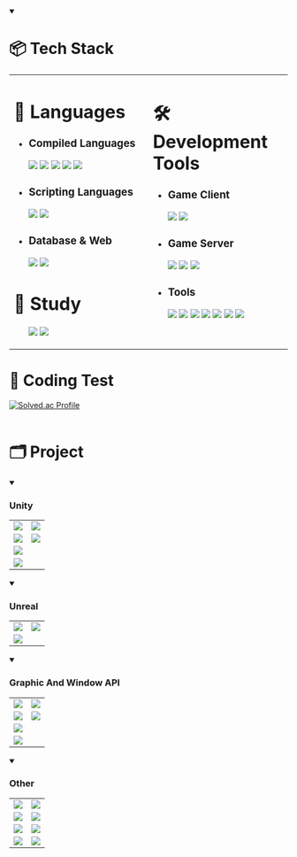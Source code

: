 <details open>
    <summary><h1>📦 Tech Stack</h1></summary>
    <table width="100%" padding="0">
        <tr>
            <td width="50%" valign="top">
                <h1>📃 Languages</h1>
                <ul>
                    <li>
                        <h3>Compiled Languages</h3>
                        <img src="https://img.shields.io/badge/C-A8B9CC?style=flat&logo=C&logoColor=white"/> 
                        <img src="https://img.shields.io/badge/C++-00599C?style=flat&logo=cplusplus&logoColor=white"/> 
                        <img src="https://custom-icon-badges.demolab.com/badge/C%23-%23239120.svg?logo=cshrp&logoColor=white"/> 
                        <img src="https://img.shields.io/badge/Python-3776AB?style=flat&logo=python&logoColor=white"/> 
                        <img src="https://img.shields.io/badge/Java-000000?style=flat&logo=openjdk&logoColor=white"/> 
                    </li>
                    <li>
                        <h3>Scripting Languages</h3>
                        <img src="https://img.shields.io/badge/JavaScript-F7DF1E?style=flat&logo=javascript&logoColor=white"/> 
                        <img src="https://img.shields.io/badge/Lua-2C2D72?style=flat&logo=lua&logoColor=white"/>
                    </li>
                    <li>
                        <h3>Database & Web</h3>
                        <img src="https://img.shields.io/badge/MySQL-4479A1?style=flat&logo=mysql&logoColor=white"/> 
                        <img src="https://img.shields.io/badge/CSS-1572B6?style=flat&logo=css3&logoColor=white"/>  
                    </li>
                </ul>
                <h1>📝 Study</h1>
                <ul>
                    <img src="https://img.shields.io/badge/Node.js-6DA55F?logo=node.js&logoColor=white"/>
                    <img src="https://img.shields.io/badge/Assembly ARM-0091BD?logo=arm&logoColor=white"/>
                </ul>
            </td>
            <td width="50%" valign="top">
                <h1>🛠️ Development Tools</h1>
                <ul>
                    <li>
                    <h3>Game Client</h3>
                        <img src="https://img.shields.io/badge/Unreal Engine-0E1128?style=flat&logo=unrealengine&logoColor=white"/>
                        <img src="https://img.shields.io/badge/Unity-%23000000.svg?logo=unity&logoColor=white"/> 
                    </li>
                    <li>
                    <h3>Game Server</h3>
                        <img src="https://img.shields.io/badge/Linux-FCC624?style=flat&logo=linux&logoColor=white"/>  
                        <img src="https://img.shields.io/badge/Ubuntu-E95420?style=flat&logo=ubuntu&logoColor=white"/> 
                        <img src="https://img.shields.io/badge/Oracle Cloud-F80000?style=flat&logo=oracle&logoColor=white"/>  
                    </li>
                    <li>
                        <h3>Tools</h3>
                        <img src="https://custom-icon-badges.demolab.com/badge/Visual%20Studio-5C2D91.svg?&logo=visual-studio&logoColor=white"/> 
                        <img src="https://custom-icon-badges.demolab.com/badge/Visual%20Studio%20Code-0078d7.svg?logo=vsc&logoColor=white"/> 
                        <img src="https://img.shields.io/badge/Oculus-%231A1A1A.svg?logo=oculus&logoColor=white"/> 
                        <img src="https://img.shields.io/badge/Github-181717?style=flat&logo=github&logoColor=white"/> 
                        <img src="https://img.shields.io/badge/Blender-E87D0D?style=flat&logo=blender&logoColor=white"/> 
                        <img src="https://img.shields.io/badge/Android-3DDC84?style=flat&logo=android&logoColor=white"/>
                        <img src="https://img.shields.io/badge/Eclipse-2C2255?style=flat&logo=eclipseide&logoColor=white"/>
                    </li>
                </ul>
            </td>
        </tr>
    </table>
</details>


# 💯 Coding Test
[![Solved.ac Profile](http://mazassumnida.wtf/api/v2/generate_badge?boj=redzoo)](https://solved.ac/redzoo/)
<br><br>

# 🗂️ Project
<details open>
    <summary><h3>Unity</h3></summary>
    <table width="100%">
        <tr>
            <td>
                <a href="https://github.com/Red-Opera/Legacy_of_Auras">
                    <img src="https://github.com/Red-Opera/Legacy_of_Auras/assets/121187608/d4765f51-e7ef-4ae5-95e3-a6c9b7c45786"/>
                </a>
            </td>
            <td>
                <a href="https://github.com/Red-Opera/K-Project">
                    <img src="https://github.com/user-attachments/assets/d9d3f9bd-58f3-442c-8cf1-6363dff7e6a2"/>
                </a>
            </td>
        </tr>
        <tr>
            <td>
                <div align="center">
                <a href="https://github.com/Red-Opera/Legacy_of_Auras">
                    <img align="center" src="https://github-readme-stats.vercel.app/api/pin/?username=Red-Opera&repo=Legacy_of_Auras&theme=react&border_color=61dafb&border_radius=10"/>
                </a>
                </div>
            </td>
            <td>
                <div align="center">
                <a href="https://github.com/Red-Opera/K-Project">
                    <img align="center" src="https://github-readme-stats.vercel.app/api/pin/?username=Red-Opera&repo=K-Project&theme=react&border_color=61dafa&border_radius=10"/>
                </a>
                </div>
            </td>
        </tr>
        <tr>
            <td>
                <a href="https://github.com/Red-Opera/VRDefense">
                    <img src="https://github.com/user-attachments/assets/83ea3733-0664-44c1-8686-bbc17cc59b78"/>
                </a>
            </td>
        </tr>
        <tr>
            <td>
                <div align="center">
                <a href="https://github.com/Red-Opera/VRDefense">
                    <img align="center" src="https://github-readme-stats.vercel.app/api/pin/?username=Red-Opera&repo=VRDefense&theme=react&border_color=61dafa&border_radius=10"/>
                </a>
                </div>
            </td>
        </tr>
    </table>
</details>

<details open>
    <summary><h3>Unreal</h3></summary>
    <table>
        <tr>
            <td>
                <a href="https://github.com/Red-Opera/EraOfDreams_1950sSimulation">
                    <img src="https://github.com/user-attachments/assets/371df920-064a-4c17-8e0f-9d09d2497189"/>
                </a>
            </td>
            <td>
                <img src="https://github.com/user-attachments/assets/e5f178d8-83db-4b8c-aaaa-8947cf6030eb"/>
            </td>
        </tr>
        <tr>
            <td>
                <div align="center">
                <a href="https://github.com/Red-Opera/EraOfDreams_1950sSimulation">
                    <img align="center" src="https://github-readme-stats.vercel.app/api/pin/?username=Red-Opera&repo=EraOfDreams_1950sSimulation&theme=react&border_color=61dafb&border_radius=10"/>
                </a>
                </div>
            </td>
        </tr>
    </table>
</details>

<details open>
    <summary><h3>Graphic And Window API</h3></summary>
    <table>
        <tr>
            <td>
                <a href="https://github.com/Red-Opera/DirectX_GameEngine">
                    <img src="https://github.com/user-attachments/assets/0f5f713a-4c01-4237-bd8f-869fcb69c85b"/>
                </a>
            </td>
            <td>
                <a href="https://github.com/Red-Opera/D2DGame">
                    <img src="https://github.com/user-attachments/assets/eed22dac-aaa5-4f3b-90d3-b122df519288"/>
                </a>
            </td>
        </tr>
        <tr>
            <td>
                <div align="center">
                <a href="https://github.com/Red-Opera/DirectX_GameEngine">
                    <img align="center" src="https://github-readme-stats.vercel.app/api/pin/?username=Red-Opera&repo=DirectX_GameEngine&theme=react&border_color=61dafb&border_radius=10"/>
                </a>
                </div>
            </td>
            <td>
                <div align="center">
                <a href="https://github.com/Red-Opera/D2DGame">
                    <img align="center" src="https://github-readme-stats.vercel.app/api/pin/?username=Red-Opera&repo=D2DGame&theme=react&border_color=61dafb&border_radius=10"/>
                </a>
                </div>
            </td>
        </tr>
        <tr>
            <td>
                <a href="https://github.com/Red-Opera/Sokoban">
                    <img src="https://github.com/user-attachments/assets/6c6f4308-f132-4858-ad44-db97b4d3e047"/>
                </a>
            </td>
        </tr>
        <tr>
            <td>
                <div align="center">
                <a href="https://github.com/Red-Opera/Sokoban">
                    <img align="center" src="https://github-readme-stats.vercel.app/api/pin/?username=Red-Opera&repo=Sokoban&theme=react&border_color=61dafb&border_radius=10"/>
                </a>
                </div>
            </td>
        </tr>
    </table>
</details>

<details open>
    <summary><h3>Other</h3></summary>
    <table>
        <tr>
            <td>
                <a href="https://github.com/Red-Opera/ChatApp">
                    <img src="https://github.com/user-attachments/assets/62aca0fe-f370-4f4e-a352-8f77e54c2672"/>
                </a>
            </td>
            <td>
                <a href="https://github.com/Red-Opera/Snake-Game">
                    <img src="https://github.com/user-attachments/assets/0cf46499-1e32-44c0-9acc-890c4006c74f"/>
                </a>
            </td>
        </tr>
        <tr>
            <td>
                <div align="center">
                    <a href="https://github.com/Red-Opera/ChatApp">
                        <img align="center" src="https://github-readme-stats.vercel.app/api/pin/?username=Red-Opera&repo=ChatApp&theme=react&border_color=61dafb&border_radius=10"/>
                    </a>
                </div>
            </td>
            <td>
                <div align="center">
                    <a href="https://github.com/Red-Opera/Snake-Game">
                        <img align="center" src="https://github-readme-stats.vercel.app/api/pin/?username=Red-Opera&repo=Snake-Game&theme=react&border_color=61dafb&border_radius=10"/>
                    </a>
                </div>
            </td>
        </tr>
        <tr>
            <td>
                <a href="https://github.com/Red-Opera/AlgoSort-Lab">
                    <img src="https://github.com/user-attachments/assets/c2d71a7e-26d3-4000-aeb5-fdfb72b468cf"/>
                </a>
            </td>
            <td>
                <a href="https://github.com/Red-Opera/Console-Maze-Game">
                    <img src="https://github.com/user-attachments/assets/d5b8bbb8-aa77-448d-a3db-9181a2c7dde0"/>
                </a>
            </td>
        </tr>
        <tr>
            <td>
                <div align="center">
                    <a href="https://github.com/Red-Opera/AlgoSort-Lab">
                        <img align="center" src="https://github-readme-stats.vercel.app/api/pin/?username=Red-Opera&repo=AlgoSort-Lab&theme=react&border_color=61dafb&border_radius=10"/>
                    </a>
                </div>
            </td>
            <td>
                <div align="center">
                <a href="https://github.com/Red-Opera/Console-Maze-Game">
                    <img align="center" src="https://github-readme-stats.vercel.app/api/pin/?username=Red-Opera&repo=Console-Maze-Game&theme=react&border_color=61dafb&border_radius=10"/>
                </a>
                </div>
            </td>
        </tr>
    </table>
</details>

